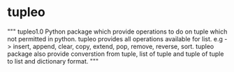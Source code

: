 # tupleo
"""
tupleo1.0
Python package which provide operations to do on tuple which not permitted in python.
tupleo provides all operations available for list.
    e.g -> insert, append, clear, copy, extend, pop, remove, reverse, sort.
tupleo package also provide converstion from tuple, list of tuple and tuple of tuple to list and dictionary format.
"""
